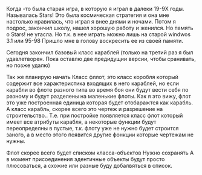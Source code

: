 Когда -то была старая игра, в которую я играл в далеки 19-9X годы. Называлась Stars! 
Это была космическая стратегия и она мне настолько нравилась, что играл я внее днями и ночами.
Потом я подрос, закончил школу, нашел хорошую работу и женился. Но память о Stars! не угасла.
Но т.к. в нее играть можно лишь на старой windwos 3.1 или 95-98 
Пришло мне в голову воскресить ее из своей памяти.

Сегодня закончил базовый класс караблей (только на третий раз я был удавлетворен. Пока оставлю две предидущии версии, чтобы сранивать, но позже удалю)

Так же планирую начать Класс фллот, это класс коробля который содержит все характеристика входящих в него караблей, но если карабли во флоте разного типа во время боя они будут вести себя по разному и будут разделены на маленькие флоты.
Как я это вижу, флот это уже построенная единица которая будет отобаражтся как карабль.
А класс карабль, скорее всего это чертеж и разрешение на строительство.. Т.е. при постройке появляется класс флот который имеет все атрибуты карабля, 
а некоторые функции будут переопределны в пустые, т.к. флоту уже не нужно будет строится заного, а в место этого появится другие фонкции которые чертежам не нужны.

Флот скорее всего будет списком класса-объектов 
Нужно сохранять 
А в момент присоединения эдентичные объекты будут просто плюсоваться, а схожие или разные буду добалвяться в список.
